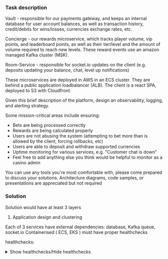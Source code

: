 ### Task description
Vault - responsible for our payments gateway, and keeps an internal database for user account balances, as well as transaction history, credit/debits for wins/losses,
currencies exchange rates, etc.
 
Concierge - our rewards microservice, which tracks player volume, vip points, and leaderboard points, as well as their tier/level and the amount of volume required to reach
new levels. These reward events use an amazon managed Kafka cluster (MSK).
 
Room-Service - responsible for socket.io updates on the client (e.g. deposits updating your balance, chat, level up notifications)

These microservices are deployed in AWS in an ECS cluster. They are behind a public application loadbalancer (ALB). The client is a react SPA, deployed to S3 with Cloudfront.
 
Given this brief description of the platform, design an observability, logging, and alerting strategy.
 
Some mission-critical areas include ensuring:
- Bets are being processed correctly
- Rewards are being calculated properly
- Users are not abusing the system (attempting to bet more than is allowed by the client, forcing rollbacks, etc)
- Users are able to deposit and withdraw supported currencies
- Uptime monitoring for various services, e.g. "Customer chat is down"
- Feel free to add anything else you think would be helpful to monitor as a casino admin
 
You can use any tools you're most comfortable with, please come prepared to discuss your solutions. Architecture diagrams, code samples, or presentations are appreciated but not required

### Solution 


Solution would have at least 3 layers 

1. Application design and clustering 

Each of 3 services have external dependencies: database, Kafka queue, socket.io
Containerised ( ECS, EKS ) must have proper healthchecks 

healthchecks: 

<details>
  <summary>Show healthchecks/Hide healthchecks</summary>

  ```python
  # Code example

  livenessProbe:
  httpGet:
    path: /liveness
    port: 3000
  initialDelaySeconds: 30
  periodSeconds: 10
readinessProbe:
  httpGet:
    path: /health
    port: 3000
  initialDelaySeconds: 30
  periodSeconds: 30
----------------------------------------  
const express = require('express');
const { Kafka } = require('kafkajs');
const mongoose = require('mongoose'); // Example for MongoDB
// const { Client } = require('pg'); // Uncomment for PostgreSQL

const app = express();
const PORT = process.env.PORT || 3000;

// Database settings - replace with your own
const DB_URI = process.env.DB_URI || 'mongodb://localhost:27017/myapp';

// Kafka settings - replace with your own
const KAFKA_BROKERS = (process.env.KAFKA_BROKERS || 'localhost:9092').split(',');
const KAFKA_CLIENT_ID = process.env.KAFKA_CLIENT_ID || 'health-check-client';

// Connect to database (MongoDB example)
mongoose.connect(DB_URI);
const db = mongoose.connection;

// Initialize Kafka client
const kafka = new Kafka({
  clientId: KAFKA_CLIENT_ID,
  brokers: KAFKA_BROKERS,
});
const producer = kafka.producer();

// Check database health
async function checkDatabaseHealth() {
  try {
    // For MongoDB
    if (db.readyState === 1) {
      return { status: 'ok', message: 'Database connection is healthy' };
    } else {
      return { status: 'error', message: 'Database connection is not established' };
    }
    
    /* For PostgreSQL uncomment:
    const client = new Client();
    await client.connect();
    await client.query('SELECT 1');
    await client.end();
    return { status: 'ok', message: 'Database connection is healthy' };
    */
  } catch (error) {
    return { 
      status: 'error', 
      message: `Database connection failed: ${error.message}` 
    };
  }
}

// Check Kafka health
async function checkKafkaHealth() {
  try {
    // Check connection by attempting to connect to the broker
    await producer.connect();
    await producer.disconnect();
    return { status: 'ok', message: 'Kafka connection is healthy' };
  } catch (error) {
    return { 
      status: 'error', 
      message: `Kafka connection failed: ${error.message}` 
    };
  }
}

// Endpoint for healthcheck
app.get('/health', async (req, res) => {
  const results = {
    service: 'ok',
    timestamp: new Date().toISOString(),
    checks: {}
  };

  // Check database
  results.checks.database = await checkDatabaseHealth();

  // Check Kafka
  results.checks.kafka = await checkKafkaHealth();

  // Determine overall status
  const hasErrors = Object.values(results.checks).some(check => check.status === 'error');
  
  if (hasErrors) {
    results.service = 'error';
    res.status(500);
  } else {
    res.status(200);
  }

  res.json(results);
});

// Simpler liveness probe endpoint
app.get('/liveness', (req, res) => {
  res.status(200).send('OK');
});

// Start the server
app.listen(PORT, () => {
  console.log(`Health check service listening on port ${PORT}`);
});

// Proper handling of termination signals
process.on('SIGTERM', () => {
  console.log('SIGTERM signal received: closing HTTP server');
  // Close connections before terminating
  mongoose.disconnect();
  producer.disconnect();
  process.exit(0);
});


Graceful shutdown: 
 - Stops accepting new connections
 - Properly closes database connections
 - Properly disconnects from Kafka
 - Handles multiple termination signals (SIGTERM, SIGINT)

<details>
  <summary>Show Graceful shutdown/Hide Graceful shutdown</summary>

  ```python
  # Code example



const express = require('express');
const { Kafka } = require('kafkajs');
const mongoose = require('mongoose'); // Example for MongoDB
// const { Client } = require('pg'); // Uncomment for PostgreSQL

const app = express();
const PORT = process.env.PORT || 3000;

// Database settings - replace with your own
const DB_URI = process.env.DB_URI || 'mongodb://localhost:27017/myapp';

// Kafka settings - replace with your own
const KAFKA_BROKERS = (process.env.KAFKA_BROKERS || 'localhost:9092').split(',');
const KAFKA_CLIENT_ID = process.env.KAFKA_CLIENT_ID || 'health-check-client';

// Connect to database (MongoDB example)
mongoose.connect(DB_URI);
const db = mongoose.connection;

// Initialize Kafka client
const kafka = new Kafka({
  clientId: KAFKA_CLIENT_ID,
  brokers: KAFKA_BROKERS,
});
const producer = kafka.producer();

// Check database health
async function checkDatabaseHealth() {
  try {
    // For MongoDB
    if (db.readyState === 1) {
      return { status: 'ok', message: 'Database connection is healthy' };
    } else {
      return { status: 'error', message: 'Database connection is not established' };
    }
    
    /* For PostgreSQL uncomment:
    const client = new Client();
    await client.connect();
    await client.query('SELECT 1');
    await client.end();
    return { status: 'ok', message: 'Database connection is healthy' };
    */
  } catch (error) {
    return { 
      status: 'error', 
      message: `Database connection failed: ${error.message}` 
    };
  }
}

// Check Kafka health
async function checkKafkaHealth() {
  try {
    // Check connection by attempting to connect to the broker
    await producer.connect();
    await producer.disconnect();
    return { status: 'ok', message: 'Kafka connection is healthy' };
  } catch (error) {
    return { 
      status: 'error', 
      message: `Kafka connection failed: ${error.message}` 
    };
  }
}

// Endpoint for healthcheck
app.get('/health', async (req, res) => {
  const results = {
    service: 'ok',
    timestamp: new Date().toISOString(),
    checks: {}
  };

  // Check database
  results.checks.database = await checkDatabaseHealth();

  // Check Kafka
  results.checks.kafka = await checkKafkaHealth();

  // Determine overall status
  const hasErrors = Object.values(results.checks).some(check => check.status === 'error');
  
  if (hasErrors) {
    results.service = 'error';
    res.status(500);
  } else {
    res.status(200);
  }

  res.json(results);
});

// Simpler liveness probe endpoint
app.get('/liveness', (req, res) => {
  res.status(200).send('OK');
});

// Start the server with a reference we can close later
const server = app.listen(PORT, () => {
  console.log(`Health check service listening on port ${PORT}`);
});

// Track in-flight requests
let connections = 0;
let shuttingDown = false;

// Count connections
server.on('connection', connection => {
  connections++;
  connection.on('close', () => {
    connections--;
  });
});

// Enhanced graceful shutdown implementation
async function gracefulShutdown(signal) {
  console.log(`${signal} signal received: starting graceful shutdown`);
  
  // Mark as shutting down - will be used for health checks
  shuttingDown = true;
  
  // Stop accepting new connections
  server.close(() => {
    console.log('HTTP server closed, all requests have completed');
  });
  
  // Add a timeout to ensure we don't hang indefinitely
  let forcedShutdownTimeout = setTimeout(() => {
    console.log('Forcing shutdown after timeout');
    process.exit(1);
  }, 30000); // 30 seconds timeout for graceful shutdown
  
  // Wait for connections to drain with periodic logging
  let shutdownInterval = setInterval(() => {
    console.log(`Waiting for ${connections} connections to close...`);
    if (connections === 0) {
      clearInterval(shutdownInterval);
      clearTimeout(forcedShutdownTimeout);
      performCleanup();
    }
  }, 1000);
  
  // Update health check during shutdown
  app.get('/health', (req, res) => {
    res.status(503).json({
      service: 'shutting_down',
      timestamp: new Date().toISOString(),
      message: 'Service is shutting down gracefully'
    });
  });
}

// Cleanup resources
async function performCleanup() {
  console.log('Cleaning up resources...');
  
  try {
    // Disconnect from database
    console.log('Closing database connection...');
    await mongoose.disconnect();
    console.log('Database connection closed');
    
    // Disconnect from Kafka
    console.log('Closing Kafka connection...');
    await producer.disconnect();
    console.log('Kafka connection closed');
    
    console.log('Cleanup completed, exiting process');
    process.exit(0);
  } catch (error) {
    console.error('Error during cleanup:', error);
    process.exit(1);
  }
}

// Handle termination signals
process.on('SIGTERM', () => gracefulShutdown('SIGTERM'));
process.on('SIGINT', () => gracefulShutdown('SIGINT'));